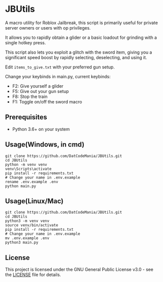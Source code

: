 # JBUtils
A macro utility for Roblox Jailbreak, this script is primarily useful for private server owners or users with op privileges. 

It allows you to rapidly obtain a glider or a basic loadout for grinding with a single hotkey press. 

This script also lets you exploit a glitch with the sword item, giving you a significant speed boost by rapidly selecting, deselecting, and using it.

Edit `items_to_give.txt` with your preferred gun setup.

Change your keybinds in main.py, current keybinds:
- F2: Give yourself a glider
- F5: Give out your gun setup
- F8: Stop the train
- F1: Toggle on/off the sword macro

## Prerequisites
- Python 3.6+ on your system

## Usage(Windows, in cmd)
```
git clone https://github.com/DatCodeMania/JBUtils.git
cd JBUtils
python -m venv venv
venv\Scripts\activate
pip install -r requirements.txt
# Change your name in .env.example
rename .env.example .env
python main.py
```

## Usage(Linux/Mac)
```
git clone https://github.com/DatCodeMania/JBUtils.git
cd JBUtils
python3 -m venv venv
source venv/bin/activate
pip install -r requirements.txt
# Change your name in .env.example
mv .env.example .env
python3 main.py
```

## License
This project is licensed under the GNU General Public License v3.0 - see the [LICENSE](LICENSE) file for details.